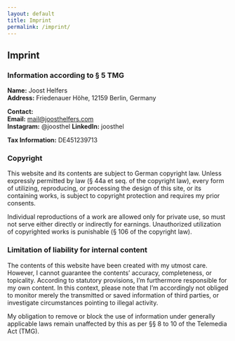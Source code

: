 ```yaml
---
layout: default
title: Imprint
permalink: /imprint/
---
```



## Imprint

### Information according to § 5 TMG

**Name:** Joost Helfers  
**Address:** Friedenauer Höhe, 12159 Berlin, Germany

**Contact:**  
**Email:** mail@joosthelfers.com  
**Instagram:** @joosthel
**LinkedIn:** joosthel

**Tax Information:** DE451239713

### Copyright
This website and its contents are subject to German copyright law. Unless expressly permitted by law (§ 44a et seq. of the copyright law), every form of utilizing, reproducing, or processing the design of this site, or its containing works, is subject to copyright protection and requires my prior consents.

Individual reproductions of a work are allowed only for private use, so must not serve either directly or indirectly for earnings. Unauthorized utilization of copyrighted works is punishable (§ 106 of the copyright law).

### Limitation of liability for internal content
The contents of this website have been created with my utmost care. However, I cannot guarantee the contents’ accuracy, completeness, or topicality. According to statutory provisions, I’m furthermore responsible for my own content. In this context, please note that I’m accordingly not obliged to monitor merely the transmitted or saved information of third parties, or investigate circumstances pointing to illegal activity.

My obligation to remove or block the use of information under generally applic­able laws remain unaffected by this as per §§ 8 to 10 of the Telemedia Act (TMG).